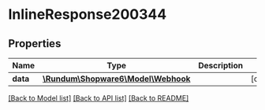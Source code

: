 # InlineResponse200344

## Properties
Name | Type | Description | Notes
------------ | ------------- | ------------- | -------------
**data** | [**\Rundum\Shopware6\Model\Webhook**](Webhook.md) |  | [optional] 

[[Back to Model list]](../../README.md#documentation-for-models) [[Back to API list]](../../README.md#documentation-for-api-endpoints) [[Back to README]](../../README.md)

